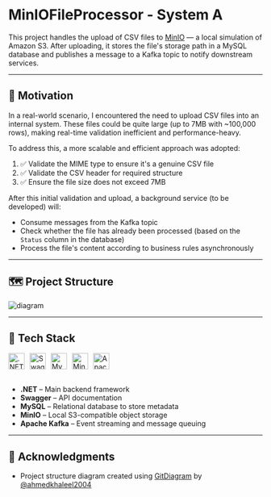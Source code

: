 # MinIOFileProcessor - System A

This project handles the upload of CSV files to [MinIO](https://github.com/minio/minio) — a local simulation of Amazon S3. After uploading, it stores the file's storage path in a MySQL database and publishes a message to a Kafka topic to notify downstream services.

---

## 🚀 Motivation

In a real-world scenario, I encountered the need to upload CSV files into an internal system. These files could be quite large (up to 7MB with ~100,000 rows), making real-time validation inefficient and performance-heavy.

To address this, a more scalable and efficient approach was adopted:

1. ✅ Validate the MIME type to ensure it's a genuine CSV file  
2. ✅ Validate the CSV header for required structure  
3. ✅ Ensure the file size does not exceed 7MB  

After this initial validation and upload, a background service (to be developed) will:

- Consume messages from the Kafka topic
- Check whether the file has already been processed (based on the `Status` column in the database)
- Process the file's content according to business rules asynchronously

---

## 🗺️ Project Structure
![diagram](https://github.com/user-attachments/assets/a2c4077d-876a-47c9-8c2e-5cc86c34b3df)

---

## 🧰 Tech Stack

<div style="display: flex; gap: 10px;">
    <img height="32" width="32" src="https://cdn.simpleicons.org/dotnet" alt=".NET" title=".NET" />
    <img height="32" width="32" src="https://cdn.simpleicons.org/swagger" alt="Swagger" title="Swagger" />
    <img height="32" width="32" src="https://cdn.simpleicons.org/mysql" alt="MySQL" title="MySQL" />
    <img height="32" width="32" src="https://cdn.simpleicons.org/minio" alt="MinIO" title="MinIO" />
    <img height="32" width="32" src="https://cdn.simpleicons.org/apachekafka" alt="Apache Kafka" title="Apache Kafka" />
</div>

<br/>

- **.NET** – Main backend framework  
- **Swagger** – API documentation  
- **MySQL** – Relational database to store metadata  
- **MinIO** – Local S3-compatible object storage  
- **Apache Kafka** – Event streaming and message queuing

---

## 🙏 Acknowledgments

- Project structure diagram created using [GitDiagram](https://gitdiagram.com/) by [@ahmedkhaleel2004](https://github.com/ahmedkhaleel2004)
